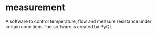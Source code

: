 # measurement
A software to control temperature, flow and measure resistance under certain conditions.The software is created by PyQt.
